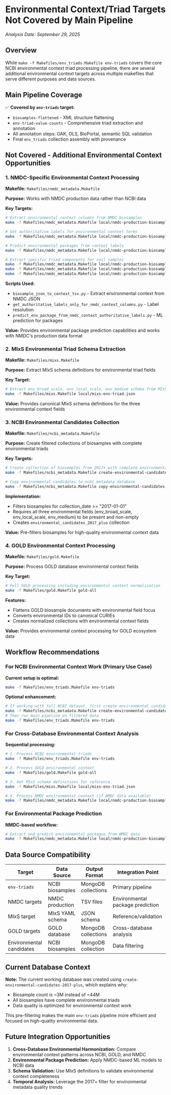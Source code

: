 # Environmental Context/Triad Targets Not Covered by Main Pipeline
*Analysis Date: September 29, 2025*

## Overview

While `make -f Makefiles/env_triads.Makefile env-triads` covers the core NCBI environmental context triad processing pipeline, there are several additional environmental context targets across multiple makefiles that serve different purposes and data sources.

## Main Pipeline Coverage

✅ **Covered by `env-triads` target:**
- `biosamples-flattened` - XML structure flattening
- `env-triad-value-counts` - Comprehensive triad extraction and annotation
- All annotation steps: OAK, OLS, BioPortal, semantic SQL validation
- Final `env_triads` collection assembly with provenance

## Not Covered - Additional Environmental Context Opportunities

### 1. NMDC-Specific Environmental Context Processing
**Makefile:** `Makefiles/nmdc_metadata.Makefile`

**Purpose:** Works with NMDC production data rather than NCBI data

**Key Targets:**
```bash
# Extract environmental context columns from NMDC biosamples
make -f Makefiles/nmdc_metadata.Makefile local/nmdc-production-biosamples-env-context-columns.tsv

# Get authoritative labels for environmental context terms
make -f Makefiles/nmdc_metadata.Makefile local/nmdc-production-biosamples-env-context-authoritative-labels.tsv

# Predict environmental packages from context labels
make -f Makefiles/nmdc_metadata.Makefile local/nmdc-production-biosamples-env_package-predictions.tsv

# Extract specific triad components for soil samples
make -f Makefiles/nmdc_metadata.Makefile local/nmdc-production-biosamples-soil-env_local_scale.tsv
make -f Makefiles/nmdc_metadata.Makefile local/nmdc-production-biosamples-soil-env_broad_scale.tsv
make -f Makefiles/nmdc_metadata.Makefile local/nmdc-production-biosamples-soil-env_medium.tsv
```

**Scripts Used:**
- `biosample_json_to_context_tsv.py` - Extract environmental context from NMDC JSON
- `get_authoritative_labels_only_for_nmdc_context_columns.py` - Label resolution
- `predict_env_package_from_nmdc_context_authoritative_labels.py` - ML prediction for packages

**Value:** Provides environmental package prediction capabilities and works with NMDC's production data format

### 2. MIxS Environmental Triad Schema Extraction
**Makefile:** `Makefiles/mixs.Makefile`

**Purpose:** Extract MIxS schema definitions for environmental triad fields

**Key Target:**
```bash
# Extract env_broad_scale, env_local_scale, env_medium schema from MIxS YAML
make -f Makefiles/mixs.Makefile local/mixs-env-triad.json
```

**Value:** Provides canonical MIxS schema definitions for the three environmental context fields

### 3. NCBI Environmental Candidates Collection
**Makefile:** `Makefiles/ncbi_metadata.Makefile`

**Purpose:** Create filtered collections of biosamples with complete environmental triads

**Key Targets:**
```bash
# Create collection of biosamples from 2017+ with complete environmental triads
make -f Makefiles/ncbi_metadata.Makefile create-environmental-candidates-2017-plus

# Copy environmental candidates to ncbi_metadata database
make -f Makefiles/ncbi_metadata.Makefile copy-environmental-candidates-to-ncbi-metadata
```

**Implementation:**
- Filters biosamples for collection_date >= "2017-01-01"
- Requires all three environmental fields (env_broad_scale, env_local_scale, env_medium) to be present and non-empty
- Creates `environmental_candidates_2017_plus` collection

**Value:** Pre-filters biosamples for high-quality environmental context data

### 4. GOLD Environmental Context Processing
**Makefile:** `Makefiles/gold.Makefile`

**Purpose:** Process GOLD database environmental context fields

**Key Target:**
```bash
# Full GOLD processing including environmental context normalization
make -f Makefiles/gold.Makefile gold-all
```

**Features:**
- Flattens GOLD biosample documents with environmental field focus
- Converts environmental IDs to canonical CURIEs
- Creates normalized collections with environmental context fields

**Value:** Provides environmental context processing for GOLD ecosystem data

## Workflow Recommendations

### For NCBI Environmental Context Work (Primary Use Case)
**Current setup is optimal:**
```bash
make -f Makefiles/env_triads.Makefile env-triads
```

**Optional enhancement:**
```bash
# If working with full NCBI dataset, first create environmental candidates
make -f Makefiles/ncbi_metadata.Makefile create-environmental-candidates-2017-plus
# Then run main pipeline on filtered data
make -f Makefiles/env_triads.Makefile env-triads
```

### For Cross-Database Environmental Context Analysis
**Sequential processing:**
```bash
# 1. Process NCBI environmental triads
make -f Makefiles/env_triads.Makefile env-triads

# 2. Process GOLD environmental context
make -f Makefiles/gold.Makefile gold-all

# 3. Get MIxS schema definitions for reference
make -f Makefiles/mixs.Makefile local/mixs-env-triad.json

# 4. Process NMDC environmental context (if NMDC data available)
make -f Makefiles/nmdc_metadata.Makefile local/nmdc-production-biosamples-env-context-columns.tsv
```

### For Environmental Package Prediction
**NMDC-based workflow:**
```bash
# Extract and predict environmental packages from NMDC data
make -f Makefiles/nmdc_metadata.Makefile local/nmdc-production-biosamples-env_package-predictions.tsv
```

## Data Source Compatibility

| Target | Data Source | Output Format | Integration Point |
|--------|-------------|---------------|-------------------|
| `env-triads` | NCBI biosamples | MongoDB collections | Primary pipeline |
| NMDC targets | NMDC production | TSV files | Environmental package prediction |
| MIxS target | MIxS YAML schema | JSON schema | Reference/validation |
| GOLD targets | GOLD database | MongoDB collections | Cross-database analysis |
| Environmental candidates | NCBI biosamples | MongoDB collection | Data filtering |

## Current Database Context

**Note:** The current working database was created using `create-environmental-candidates-2017-plus`, which explains why:
- Biosample count is ~3M instead of ~44M
- All biosamples have complete environmental triads
- Data quality is optimized for environmental context work

This pre-filtering makes the main `env-triads` pipeline more efficient and focused on high-quality environmental data.

## Future Integration Opportunities

1. **Cross-Database Environmental Harmonization:** Compare environmental context patterns across NCBI, GOLD, and NMDC
2. **Environmental Package Prediction:** Apply NMDC-based ML models to NCBI data
3. **Schema Validation:** Use MIxS definitions to validate environmental context completeness
4. **Temporal Analysis:** Leverage the 2017+ filter for environmental metadata quality trends